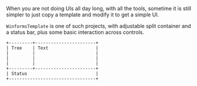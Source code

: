 When you are not doing UIs all day long, with all the tools, sometime it is still
simpler to just copy a template and modify it to get a simple UI.

`WinformsTemplate` is one of such projects, with adjustable split container
and a status bar, plus some basic interaction across controls.

```
+---------+-----------------------+
| Tree    | Text                  |
|         |                       |
|         |                       |
|         |                       |
+---------+-----------------------+
| Status                          |
+---------------------------------+
```
